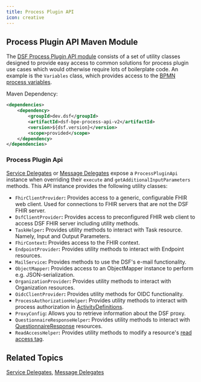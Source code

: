 ```yaml
---
title: Process Plugin API
icon: creative
---
```


## Process Plugin API Maven Module

The [DSF Process Plugin API module](https://central.sonatype.com/artifact/dev.dsf/dsf-bpe-process-api-v2) consists of a set of utility classes designed to provide easy access to common solutions for process plugin use cases which would otherwise require lots of boilerplate code. An example is the `Variables` class, which provides access to the [BPMN process variables](bpmn-process-variables.md).

Maven Dependency:

```xml
<dependencies>
	<dependency>
		<groupId>dev.dsf</groupId>
		<artifactId>dsf-bpe-process-api-v2</artifactId>
		<version>${dsf.version}</version>
		<scope>provided</scope>
	</dependency>
</dependencies>
```

### Process Plugin Api
[Service Delegates](service-delegates.md) or [Message Delegates](message-delegates.md) expose a `ProcessPluginApi` instance when overriding their `execute` and `getAdditionalInputParameters` methods. This API instance provides the following utility classes:
- `FhirClientProvider`**:** Provides access to a generic, configurable FHIR web client. Used for connections to FHIR servers that are not the DSF FHIR server.
- `DsfClientProvider`**:** Provides access to preconfigured FHIR web client to access DSF FHIR server including utility methods.
- `TaskHelper`**:** Provides utility methods to interact with Task resource. Namely, Input and Output Parameters.
- `FhirContext`**:** Provides access to the FHIR context.
- `EndpointProvider`**:** Provides utility methods to interact with Endpoint resources.
- `MailService`**:** Provides methods to use the DSF's e-mail functionality.
- `ObjectMapper`**:** Provides access to an ObjectMapper instance to perform e.g. JSON-serialization.
- `OrganizationProvider`**:** Provides utility methods to interact with Organization resources.
- `OidcClientProvider`**:** Provides utility methods for OIDC functionality.
- `ProcessAuthorizationHelper`**:** Provides utility methods to interact with process authorization in [ActivityDefinitions](../fhir/activitydefinition.md).
- `ProxyConfig`**:** Allows you to retrieve information about the DSF proxy.
- `QuestionnaireResponseHelper`**:** Provides utility methods to interact with [QuestionnaireResponse](../fhir/questionnaire-and-questionnaireresponse.md) resources.
- `ReadAccessHelper`**:** Provides utility methods to modify a resource's [read access tag](read-access-tag.md).

## Related Topics
[Service Delegates](service-delegates.md), [Message Delegates](message-delegates.md)
